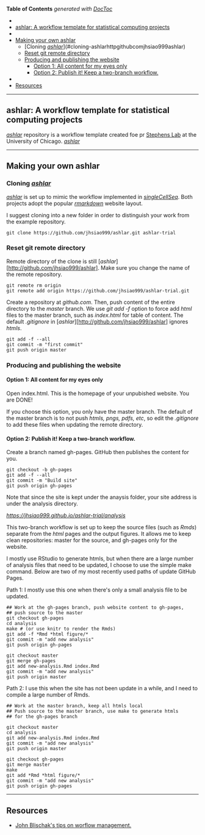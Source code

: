 <!-- START doctoc generated TOC please keep comment here to allow auto update -->
<!-- DON'T EDIT THIS SECTION, INSTEAD RE-RUN doctoc TO UPDATE -->
**Table of Contents**  *generated with [DocToc](https://github.com/thlorenz/doctoc)*

- [](#)
- [ashlar: A workflow template for statistical computing projects](#ashlar-a-workflow-template-for-statistical-computing-projects)
- [](#-1)
- [Making your own ashlar](#making-your-own-ashlar)
  - [Cloning [*ashlar*](http://github.com/jhsiao999/ashlar])](#cloning-ashlarhttpgithubcomjhsiao999ashlar)
  - [Reset git remote directory](#reset-git-remote-directory)
  - [Producing and publishing the website](#producing-and-publishing-the-website)
    - [Option 1: All content for my eyes only](#option-1-all-content-for-my-eyes-only)
    - [Option 2: Publish it! Keep a two-branch workflow.](#option-2-publish-it-keep-a-two-branch-workflow)
- [](#-2)
- [Resources](#resources)

<!-- END doctoc generated TOC please keep comment here to allow auto update -->


---

## ashlar: A workflow template for statistical computing projects

[*ashlar*](http://github.com/jhsiao999/ashlar) repository is a workflow template created foe pr [Stephens Lab](http://stephenslab.uchicago.edu/) at the University of Chicago. [*ashlar*](http://github.com/jhsiao999/ashlar) 


---

## Making your own ashlar


### Cloning [*ashlar*](http://github.com/jhsiao999/ashlar]) 

[*ashlar*](http://github.com/jhsiao999/ashlar) is set up to mimic the workflow implemented in [*singleCellSeq*](https://github.com/jdblischak/singleCellSeq). Both projects adopt the popular [*rmarkdown*](http://rmarkdown.rstudio.com/) website layout.

I suggest cloning into a new folder in order to distinguish your work from the example repository.

```
git clone https://github.com/jhsiao999/ashlar.git ashlar-trial
```


### Reset git remote directory 

Remote directory of the clone is still  [*ashlar*][http://github.com/jhsiao999/ashlar]. Make sure you change the name of the remote repository.

```
git remote rm origin
git remote add origin https://github.com/jhsiao999/ashlar-trial.git
```

Create a repository at *github.com*. Then, push content of the entire directory to the *master* branch. We use *git add -f* option to force add *html* files to the master branch, such as *index.html* for table of content. The default *.gitignore* in [*ashlar*][http://github.com/jhsiao999/ashlar] ignores *htmls*. 

```
git add -f --all
git commit -m "first commit"
git push origin master
```



### Producing and publishing the website 

#### Option 1: All content for my eyes only

Open index.html. This is the homepage of your unpubished website. You are DONE!

If you choose this option, you only have the master branch. The default of the master branch is to not push *htmls, pngs, pdfs, etc*, so edit the *.gitignore* to add these files when updating the remote directory. 


#### Option 2: Publish it! Keep a two-branch workflow.

Create a branch named gh-pages. GitHub then publishes the content for you.

```
git checkout -b gh-pages 
git add -f --all
git commit -m "Build site"
git push origin gh-pages
```

Note that since the site is kept under the anaysis folder, your site address is under the analysis directory.

*https://jhsiao999.github.io/ashlar-trial/analysis*

This two-branch workflow is set up to keep the source files (such as *Rmds*) separate from the *html* pages and the output figures. It allows me to keep clean repositories: master for the source, and gh-pages only for the website. 

I mostly use RStudio to generate htmls, but when there are a large number of analysis files that need to be updated, I choose to use the simple make command. Below are two of my most recently used paths of update GitHub Pages.

Path 1: I mostly use this one when there's only a small analysis file to be updated.

```
## Work at the gh-pages branch, push website content to gh-pages,
## push source to the master
git checkout gh-pages
cd analysis
make # (or use knitr to render the Rmds)
git add -f *Rmd *html figure/*
git commit -m "add new analysis"
git push origin gh-pages

git checkout master
git merge gh-pages
git add new-analysis.Rmd index.Rmd
git commit -m "add new analysis"
git push origin master
```

Path 2: I use this when the site has not been update in a while, and I need to compile a large number of Rmds.

```
## Work at the master branch, keep all htmls local
## Push source to the master branch, use make to generate htmls
## for the gh-pages branch

git checkout master
cd analysis
git add new-analysis.Rmd index.Rmd
git commit -m "add new analysis"
git push origin master

git checkout gh-pages
git merge master
make
git add *Rmd *html figure/*
git commit -m "add new analysis"
git push origin gh-pages
```



---

## Resources 

* [John Blischak's tips on worflow management.][contrib]


[site]: http://jhsiao999.github.io/ashlar/analysis
[contrib]: https://github.com/jdblischak/singleCellSeq/blob/master/CONTRIBUTING.md
